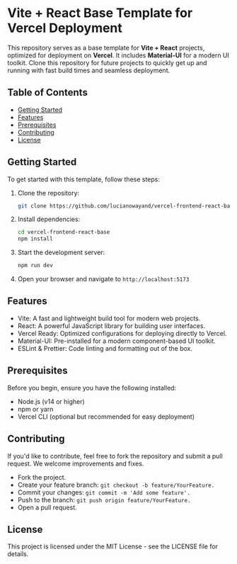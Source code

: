 # Vite + React Base Template for Vercel Deployment

This repository serves as a base template for **Vite + React** projects, optimized for deployment on **Vercel**. It includes **Material-UI** for a modern UI toolkit. Clone this repository for future projects to quickly get up and running with fast build times and seamless deployment.

## Table of Contents

- [Getting Started](#getting-started)
- [Features](#features)
- [Prerequisites](#prerequisites)
- [Contributing](#contributing)
- [License](#license)

## Getting Started

To get started with this template, follow these steps:

1. Clone the repository:

   ```bash
   git clone https://github.com/lucianowayand/vercel-frontend-react-base.git
   ```

2. Install dependencies:
    ```bash
    cd vercel-frontend-react-base
    npm install
    ```

3. Start the development server:
    ```bash
    npm run dev
    ```

4. Open your browser and navigate to `http://localhost:5173`

## Features

* Vite: A fast and lightweight build tool for modern web projects.
* React: A powerful JavaScript library for building user interfaces.
* Vercel Ready: Optimized configurations for deploying directly to Vercel.
* Material-UI: Pre-installed for a modern component-based UI toolkit.
* ESLint & Prettier: Code linting and formatting out of the box.

## Prerequisites
Before you begin, ensure you have the following installed:

* Node.js (v14 or higher)
* npm or yarn
* Vercel CLI (optional but recommended for easy deployment)

## Contributing
If you'd like to contribute, feel free to fork the repository and submit a pull request. We welcome improvements and fixes.

* Fork the project.
* Create your feature branch: `git checkout -b feature/YourFeature.`
* Commit your changes: `git commit -m 'Add some feature'.`
* Push to the branch: `git push origin feature/YourFeature.`
* Open a pull request.


## License
This project is licensed under the MIT License - see the LICENSE file for details.